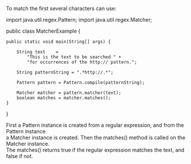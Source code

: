To match the first several characters can use:



import java.util.regex.Pattern;
import java.util.regex.Matcher;

public class MatcherExample {

    public static void main(String[] args) {

        String text    =
            "This is the text to be searched " +
            "for occurrences of the http:// pattern.";

        String patternString = ".*http://.*";

        Pattern pattern = Pattern.compile(patternString);

        Matcher matcher = pattern.matcher(text);
        boolean matches = matcher.matches();
    }
}

First a Pattern instance is created from a regular expression, and from the Pattern instance    
a Matcher instance is created. Then the matches() method is called on the Matcher instance.   
The matches() returns true if the regular expression matches the text, and false if not. 
